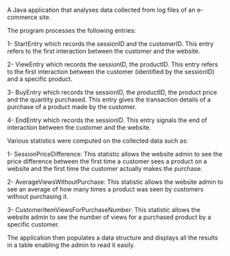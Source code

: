 
A Java application that analyses data collected from log files of an e-commerce site. 

The program processes the following entries: 
  
1-  StartEntry which records the sessionID and the customerID. This entry refers to the first interaction between the customer and the website. 
  
2-  ViewEntry which records the sessionID, the productID. This entry refers to the first interaction between the customer (identified by the sessionID) and a specific product.
  
3-  BuyEntry which records the sessionID, the productID, the product price and the quantity purchased. This entry gives the transaction details of a purchase of a product made by the customer.  
  
4-  EndEntry which records the sessionID. This entry signals the end of interaction between the customer and the website. 

Various statistics were computed on the collected data such as:

1-  SessionPriceDifference: This statistic allows the website admin to see the price difference between the first time a customer sees a product on a website and the first time the customer actually makes the purchase. 
  
2-  AverageViewsWithoutPurchase: This statistic allows the website admin to see an average of how many times a product was seen by customers without                 purchasing it.
  
3-  CustomerItemViewsForPurchaseNumber: This statistic allows the website admin to see the number of views for a purchased product by a specific customer.
  
The application then populates a data structure and displays all the results in a table enabling the admin to read it easily. 
